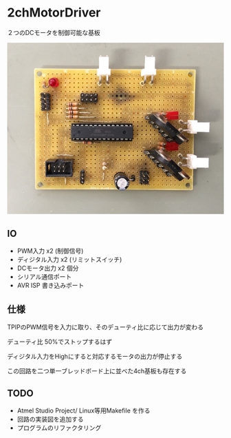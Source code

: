 # 2chMotorDriver
２つのDCモータを制御可能な基板


![画像](doc/realboard.jpeg)

## IO
- PWM入力 x2 (制御信号)
- ディジタル入力 x2 (リミットスイッチ)
- DCモータ出力 x2 個分
- シリアル通信ポート
- AVR ISP 書き込みポート

## 仕様

TPIPのPWM信号を入力に取り、そのデューティ比に応じて出力が変わる

デューティ比 50%でストップするはず

ディジタル入力をHighにすると対応するモータの出力が停止する

この回路を二つ単一ブレッドボード上に並べた4ch基板も存在する

## TODO

- Atmel Studio Project/ Linux等用Makefile を作る
- 回路の実装図を追加する
- プログラムのリファクタリング
